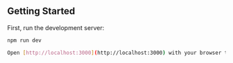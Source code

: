 
## Getting Started

First, run the development server:

```bash
npm run dev

Open [http://localhost:3000](http://localhost:3000) with your browser to see the result.

